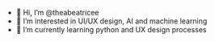 - 👋 Hi, I’m @theabeatricee
- 👀 I’m interested in UI/UX design, AI and machine learning
- 🌱 I’m currently learning python and UX design processes


<!---
theabeatricee/theabeatricee is a ✨ special ✨ repository because its `README.md` (this file) appears on your GitHub profile.
You can click the Preview link to take a look at your changes.
--->
